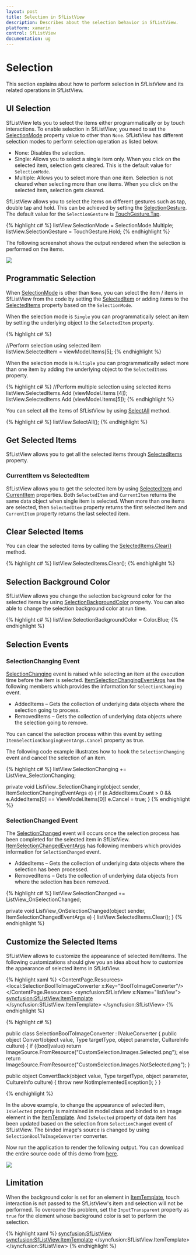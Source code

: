 ```yaml
---
layout: post
title: Selection in SfListView
description: Describes about the selection behavior in SfListView.
platform: xamarin
control: SfListView
documentation: ug
---
```


# Selection

This section explains about how to perform selection in SfListView and its related operations in SfListView.

## UI Selection

SfListView lets you to select the items either programmatically or by touch interactions. To enable selection in SfListView, you need to set the [SelectionMode](https://help.syncfusion.com/cr/cref_files/xamarin/sflistview/Syncfusion.SfListView.XForms~Syncfusion.ListView.XForms.SfListView~SelectionMode.html) property value to other than `None`. SfListView has different selection modes to perform selection operation as listed below.

* None: Disables the selection.
* Single: Allows you to select a single item only. When you click on the selected item, selection gets cleared. This is the default value for `SelectionMode`.
* Multiple: Allows you to select more than one item. Selection is not cleared when selecting more than one items. When you click on the selected item, selection gets cleared.

SfListView allows you to select the items on different gestures such as tap, double tap and hold. This can be achieved by setting the [SelectionGesture](https://help.syncfusion.com/cr/cref_files/xamarin/sflistview/Syncfusion.SfListView.XForms~Syncfusion.ListView.XForms.SfListView~SelectionGesture.html). The default value for the `SelectionGesture` is [TouchGesture.Tap](https://help.syncfusion.com/cr/cref_files/xamarin/sflistview/Syncfusion.SfListView.XForms~Syncfusion.ListView.XForms.TouchGesture.html).

{% highlight c# %}
listView.SelectionMode = SelectionMode.Multiple;
listView.SelectionGesture = TouchGesture.Hold;
{% endhighlight %}

The following screenshot shows the output rendered when the selection is performed on the items.

![](SfListView_images/SfListView-Selection-1.png)

## Programmatic Selection

When [SelectionMode](https://help.syncfusion.com/cr/cref_files/xamarin/sflistview/Syncfusion.SfListView.XForms~Syncfusion.ListView.XForms.SfListView~SelectionMode.html) is other than `None`, you can select the item / items in SfListView from the code by setting the [SelectedItem](https://help.syncfusion.com/cr/cref_files/xamarin/sflistview/Syncfusion.SfListView.XForms~Syncfusion.ListView.XForms.SfListView~SelectedItem.html) or adding items to the [SelectedItems](https://help.syncfusion.com/cr/cref_files/xamarin/sflistview/Syncfusion.SfListView.XForms~Syncfusion.ListView.XForms.SfListView~SelectedItems.html) property based on the `SelectionMode`.

When the selection mode is `Single` you can programmatically select an item by setting the underlying object to the `SelectedItem` property. 

{% highlight c# %}

//Perform selection using selected item
listView.SelectedItem = viewModel.Items[5];
{% endhighlight %}

When the selection mode is `Multiple` you can programmatically select more than one item by adding the underlying object to the `SelectedItems` property. 

{% highlight c# %} 
//Perform multiple selection using selected items
listView.SelectedItems.Add (viewModel.Items [4]);
listView.SelectedItems.Add (viewModel.Items[5]);
{% endhighlight %}

You can select all the items of SfListView by using [SelectAll](https://help.syncfusion.com/cr/cref_files/xamarin/sflistview/Syncfusion.SfListView.XForms~Syncfusion.ListView.XForms.SfListView~SelectAll.html) method.

{% highlight c# %} 
listView.SelectAll();
{% endhighlight %}

## Get Selected Items

SfListView allows you to get all the selected items through [SelectedItems](https://help.syncfusion.com/cr/cref_files/xamarin/sflistview/Syncfusion.SfListView.XForms~Syncfusion.ListView.XForms.SfListView~SelectedItems.html) property.

### CurrentItem vs SelectedItem

SfListView allows you to get the selected item by using [SelectedItem](https://help.syncfusion.com/cr/cref_files/xamarin/sflistview/Syncfusion.SfListView.XForms~Syncfusion.ListView.XForms.SfListView~SelectedItem.html) and [CurrentItem](https://help.syncfusion.com/cr/cref_files/xamarin/sflistview/Syncfusion.SfListView.XForms~Syncfusion.ListView.XForms.SfListView~CurrentItem.html) properties. Both `SelectedItem` and `CurrentItem` returns the same data object when single item is selected. When more than one items are selected, then `SelectedItem` property returns the first selected item and `CurrentItem` property returns the last selected item.

## Clear Selected Items
You can clear the selected items by calling the [SelectedItems.Clear()](https://help.syncfusion.com/cr/cref_files/xamarin/sflistview/Syncfusion.SfListView.XForms~Syncfusion.ListView.XForms.SfListView~SelectedItems.html) method.

{% highlight c# %}
listView.SelectedItems.Clear();
{% endhighlight %}

## Selection Background Color

SfListView allows you change the selection background color for the selected items by using [SelectionBackgroundColor](https://help.syncfusion.com/cr/cref_files/xamarin/sflistview/Syncfusion.SfListView.XForms~Syncfusion.ListView.XForms.SfListView~SelectionBackgroundColor.html) property. You can also able to change the selection background color at run time.

{% highlight c# %}
listView.SelectionBackgroundColor = Color.Blue;
{% endhighlight %}

## Selection Events

### SelectionChanging Event

[SelectionChanging](https://help.syncfusion.com/cr/cref_files/xamarin/sflistview/Syncfusion.SfListView.XForms~Syncfusion.ListView.XForms.SfListView~SelectionChanging_EV.html) event is raised while selecting an item at the execution time before the item is selected. [ItemSelectionChangingEventArgs](https://help.syncfusion.com/cr/cref_files/xamarin/sflistview/Syncfusion.SfListView.XForms~Syncfusion.ListView.XForms.ItemSelectionChangingEventArgs.html) has the following members which provides the information for `SelectionChanging` event.

* AddedItems – Gets the collection of underlying data objects where the selection going to process.
* RemovedItems – Gets the collection of underlying data objects where the selection going to remove.

You can cancel the selection process within this event by setting `ItemSelectionChangingEventArgs.Cancel` property as true.

The following code example illustrates how to hook the `SelectionChanging` event and cancel the selection of an item.

{% highlight c# %}
listView.SelectionChanging += ListView_SelectionChanging;  

private void ListView_SelectionChanging(object sender, ItemSelectionChangingEventArgs e)
{
  if (e.AddedItems.Count > 0 && e.AddedItems[0] == ViewModel.Items[0])
      e.Cancel = true;
}
{% endhighlight %}

### SelectionChanged Event

The [SelectionChanged](https://help.syncfusion.com/cr/cref_files/xamarin/sflistview/Syncfusion.SfListView.XForms~Syncfusion.ListView.XForms.SfListView~SelectionChanged_EV.html) event will occurs once the selection process has been completed for the selected item in SfListView. [ItemSelectionChangedEventArgs](https://help.syncfusion.com/cr/cref_files/xamarin/sflistview/Syncfusion.SfListView.XForms~Syncfusion.ListView.XForms.ItemSelectionChangedEventArgs.html) has following members which provides information for `SelectionChanged` event.

* AddedItems – Gets the collection of underlying data objects where the selection has been processed.
* RemovedItems – Gets the collection of underlying data objects from where the selection has been removed.

{% highlight c# %}
listView.SelectionChanged += ListView_OnSelectionChanged;  

private void ListView_OnSelectionChanged(object sender, ItemSelectionChangedEventArgs e)
{
   listView.SelectedItems.Clear();
}
{% endhighlight %}

## Customize the Selected Items

SfListView allows to customize the appearance of selected item/items. The following customizations should give you an idea about how to customize the appearance of selected items in SfListView. 

{% highlight xaml %}
<ContentPage>
  <ContentPage.Resources>
    <ResourceDictionary>
      <local:SelectionBoolToImageConverter x:Key="BoolToImageConverter"/>
    </ResourceDictionary>
  </ContentPage.Resources>
  <syncfusion:SfListView x:Name="listView">
    <syncfusion:SfListView.ItemTemplate>
      <DataTemplate>
        <Image x:Name="selectionImage" Margin="10,0,10,0"
               Source="{Binding Path=IsSelected, Converter={StaticResource BoolToImageConverter}}"/>
      </DataTemplate>
    </syncfusion:SfListView.ItemTemplate>
  </syncfusion:SfListView>
</ContentPage>
{% endhighlight %}

{% highlight c# %}

public class SelectionBoolToImageConverter : IValueConverter
{
   public object Convert(object value, Type targetType, object parameter, CultureInfo culture)
   {
      if ((bool)value)
         return ImageSource.FromResource("CustomSelection.Images.Selected.png");
      else
         return ImageSource.FromResource("CustomSelection.Images.NotSelected.png");
   }

   public object ConvertBack(object value, Type targetType, object parameter, CultureInfo culture)
   {
      throw new NotImplementedException();
   }
}

{% endhighlight %}

In the above example, to change the appearance of selected item, `IsSelected` property is maintained in model class and binded to an image element in the [ItemTemplate](https://help.syncfusion.com/cr/cref_files/xamarin/sflistview/Syncfusion.SfListView.XForms~Syncfusion.ListView.XForms.SfListView~ItemTemplate.html). And `IsSelected` property of data item has been updated based on the selection from `SelectionChanged` event of SfListView. The binded image's source is changed by using `SelectionBoolToImageConverter` converter. 

Now run the application to render the following output. You can download the entire source code of this demo from [here](http://files2.syncfusion.com/Xamarin.Forms/Samples/CustomSelection.zip).

![](SfListView_images/SfListView-Selection-2.png)

## Limitation

When the background color is set for an element in [ItemTemplate](https://help.syncfusion.com/cr/cref_files/xamarin/sflistview/Syncfusion.SfListView.XForms~Syncfusion.ListView.XForms.SfListView~ItemTemplate.html), touch interaction is not passed to the SfListView's item and selection will not be performed. To overcome this problem, set the `InputTransparent` property as `true` for the element whose background color is set to perform the selection.

{% highlight xaml %}
<syncfusion:SfListView>
  <syncfusion:SfListView.ItemTemplate>
    <DataTemplate>
      <Frame BackgroundColor="#E4E4E4" InputTransparent="True"/>
    </DataTemplate>
  </syncfusion:SfListView.ItemTemplate>
</syncfusion:SfListView>
{% endhighlight %}